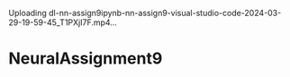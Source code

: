 

Uploading dl-nn-assign9ipynb-nn-assign9-visual-studio-code-2024-03-29-19-59-45_T1PXjI7F.mp4…

# NeuralAssignment9
